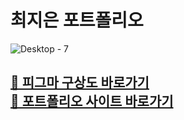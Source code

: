 # 최지은 포트폴리오

![Desktop - 7](https://github.com/jieun419/jieun_portfolio/assets/109754988/0d619991-4690-4994-9c8e-95c120205720)

<a href="https://www.figma.com/proto/yYqRCEUVsz7MqOj5LmHEkH/%ED%8F%AC%ED%8A%B8%ED%8F%B4%EB%A6%AC%EC%98%A4?type=design&node-id=137-1569&t=wrYIENswdY00Shik-1&scaling=min-zoom&page-id=0%3A1&starting-point-node-id=126%3A386&show-proto-sidebar=1&mode=design" target="_blank">🎨 피그마 구상도 바로가기</a></br>
<a href="" title="준비중 입니다." target="_blank">🔗 포트폴리오 사이트 바로가기</a>
---
